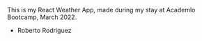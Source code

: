 This is my React Weather App,
made during my stay at Academlo Bootcamp,
March 2022.

- Roberto Rodríguez